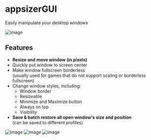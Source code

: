 # appsizerGUI
Easily manipulate your desktop windows

![image](https://github.com/user-attachments/assets/49a0ff30-cfdc-424e-8900-9ce420574e84)

## Features
- **Resize and move window (in pixels)**
- Quickly put window to screen center
- Make window fullscreen borderless  
  (usually used for games that do not support scaling or borderless fullscreen)
- Change window styles, including:
  - Window border
  - Resizeable
  - Minimize and Maximize button
  - Always on top
  - Visibility
- **Save & batch restore all open window's size and position**  
  (can be saved to different profiles)

![image](https://github.com/user-attachments/assets/b01f4269-bfff-4e81-9335-288dc467be21)
![image](https://github.com/user-attachments/assets/6376c767-628f-43c2-9780-e047b845f6a9)
![image](https://github.com/user-attachments/assets/dccbc576-fd5a-4a6c-8a7d-6dc69a2500ed)
